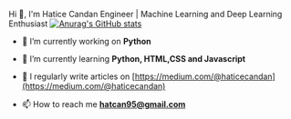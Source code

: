 Hi 👋, I'm Hatice Candan
Engineer | Machine Learning and Deep Learning Enthusiast
[![Anurag's GitHub stats](https://github-readme-stats.vercel.app/api?username=haticecandan)](https://github.com/anuraghazra/github-readme-stats)

- 🔭 I’m currently working on **Python**

- 🌱 I’m currently learning **Python, HTML,CSS and Javascript**

- 📝 I regularly write articles on [https://medium.com/@haticecandan](https://medium.com/@haticecandan)

- 📫 How to reach me **hatcan95@gmail.com**

